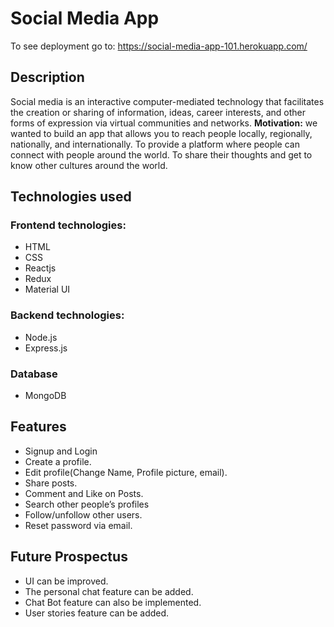# Social Media App

To see deployment go to: https://social-media-app-101.herokuapp.com/

## Description

Social media is an interactive computer-mediated technology that facilitates the creation or sharing of information, ideas, career interests, and other forms of expression via virtual communities and networks.
**Motivation:** we wanted to build an app that allows you to reach people locally, regionally, nationally, and internationally. To provide a platform where people can connect with people around the world. To share their thoughts and get to know other cultures around the world.

## Technologies used

### Frontend technologies:
* HTML
* CSS
* Reactjs
* Redux
* Material UI

### Backend technologies:
* Node.js
* Express.js

### Database
* MongoDB


## Features

* Signup and Login
* Create a profile.
* Edit profile(Change Name, Profile picture, email).
* Share posts.
* Comment and Like on Posts.
* Search other people’s profiles
* Follow/unfollow other users.
* Reset password via email.

## Future Prospectus

* UI can be improved.
* The personal chat feature can be added.
* Chat Bot feature can also be implemented.
* User stories feature can be added.
